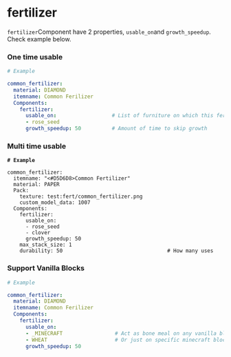 # fertilizer

`fertilizer`Component have 2 properties, `usable_on`and `growth_speedup`. Check example below.

### One time usable

```yaml
# Example

common_fertilizer:
  material: DIAMOND
  itemname: Common Ferilizer
  Components:
    fertilizer:
      usable_on:                  # List of furniture on which this fertiliser can be applied
      - rose_seed
      growth_speedup: 50          # Amount of time to skip growth
```

### Multi time usable

<pre class="language-yaml"><code class="lang-yaml"><strong># Example
</strong>
common_fertilizer:
  itemname: "&#x3C;#D5D6D8>Common Fertilizer"
  material: PAPER
  Pack:
    texture: test:fert/common_fertilizer.png
    custom_model_data: 1007
  Components:
    fertilizer:
      usable_on:
      - rose_seed
      - clover
      growth_speedup: 50
    max_stack_size: 1
    durability: 50                                  # How many uses
</code></pre>

### Support Vanilla Blocks

```yaml
# Example

common_fertilizer:
  material: DIAMOND
  itemname: Common Ferilizer
  Components:
    fertilizer:
      usable_on:
      - _MINECRAFT                 # Act as bone meal on any vanilla block
      - WHEAT                      # Or just on specific minecraft block
      growth_speedup: 50
```
